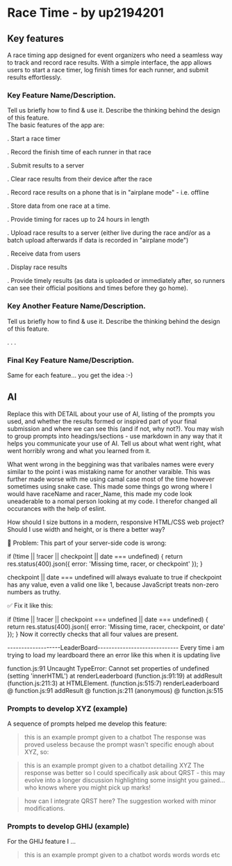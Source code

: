 # Race Time - by up2194201
## Key features
A race timing app designed for event organizers who need a seamless way to track and record race results. With a simple interface, the app allows users to start a race timer, log finish times for each runner, and submit results effortlessly.



### Key Feature Name/Description.
Tell us briefly how to find & use it.
Describe the thinking behind the design of this feature.  
The basic features of the app are:

. Start a race timer

. Record the finish time of each runner in that race

. Submit results to a server

. Clear race results from their device after the race

. Record race results on a phone that is in "airplane mode" - i.e. offline

. Store data from one race at a time.

. Provide timing for races up to 24 hours in length

. Upload race results to a server (either live during the race and/or as a batch upload afterwards if data is recorded in "airplane mode")

. Receive data from users

. Display race results

. Provide timely results (as data is uploaded or immediately after, so runners can see their official positions and times before they go home).


### Key Another Feature Name/Description.
Tell us briefly how to find & use it.
Describe the thinking behind the design of this feature.  

.
.
.
### Final Key Feature Name/Description.
Same for each feature… you get the idea :-)


## AI
Replace this with DETAIL about your use of AI, listing of the prompts you used, and whether the results formed or inspired part of your final submission and where we can see this (and if not, why not?). You may wish to group prompts into headings/sections - use markdown in any way that it helps you communicate your use of AI.  Tell us about what went right,  what went horribly wrong and what you learned from it.

What went wrong in the beggining was that varibales names were every similar to the point i was mistaking name for another varaible. This was further made worse with me using camal case most of the time however sometimes using snake case. This made some things go wrong where I would have raceName and racer_Name, this made my code look uneaderable to a nomal person looking at my code. I therefor changed all occurances with the help of eslint.  

How should I size buttons in a modern, responsive HTML/CSS web project? Should I use width and height, or is there a better way?


🔴 Problem:
This part of your server-side code is wrong:

if (!time || !racer || checkpoint || date === undefined) {
  return res.status(400).json({ error: 'Missing time, racer, or checkpoint' });
}

checkpoint || date === undefined will always evaluate to true if checkpoint has any value, even a valid one like 1, because JavaScript treats non-zero numbers as truthy.

✅ Fix it like this:

if (!time || !racer || checkpoint === undefined || date === undefined) {
  return res.status(400).json({ error: 'Missing time, racer, checkpoint, or date' });
}
Now it correctly checks that all four values are present.

-------------------LeaderBoard-----------------------------
Every time i am trying to load my leardboard there an error like this when it is updating live

function.js:91 
 Uncaught TypeError: Cannot set properties of undefined (setting 'innerHTML')
    at renderLeaderboard (function.js:91:19)
    at addResult (function.js:211:3)
    at HTMLElement.<anonymous> (function.js:515:7)
renderLeaderboard	@	function.js:91
addResult	@	function.js:211
(anonymous)	@	function.js:515



### Prompts to develop XYZ (example)
A sequence of prompts helped me develop this feature:

>  this is an example prompt given to a chatbot
The response was proved useless because the prompt wasn't specific enough about XYZ, so:

>  this is an example prompt given to a chatbot detailing XYZ
The response was better so I could specifically ask about QRST - this may evolve into a longer discussion highlighting some insight you gained… who knows where you might pick up marks!

>  how can I integrate QRST here?
The suggestion worked with minor modifications.

### Prompts to develop GHIJ (example)
For the GHIJ feature I ...

>  this is an example prompt given to a chatbot
words words words etc
